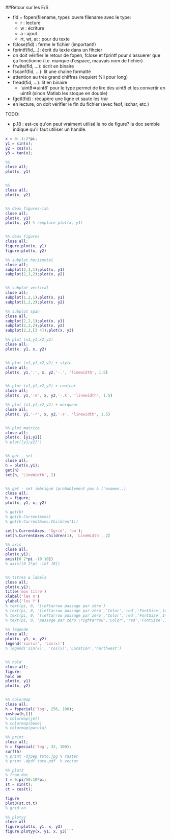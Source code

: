 ##Retour sur les E/S
 * fid = fopen(filename, type): ouvre filename avec le type:
   * r : lecture
   * w : écriture
   * a : ajout
   * rt, wt, at : pour du texte
 * fclose(fid) : ferme le fichier (important!)
 * fprintf(fid,...): écrit du texte dans un fihcier
 * on doit vérifier le retour de fopen, fclose et fprintf pour s'assuerer que ça fonctionne (i.e. manque d'espace, mauvais nom de fichier)
 * frwite(fid, ...): écrit en binaire 
 * fscanf(fid, ...): lit une chaine formatté
  * attention au très grand chiffres (requiert %li pour long)
 * fread(fid, ...): lit en binaire
   * 'uint8=>uint8' pour le type permet de lire des uint8 et les convertir en uint8 (sinon Matlab les stoque en double)
 * fgetl(fid) : récupère une ligne et saute les \n\r
 * en lecture, on doit vérifier le fin du fichier (avec feof, ischar, etc.)
 



TODO:

* p.18 : est-ce qu'on peut vraiment utilisé le no de figure? la doc semble indique qu'il faut utiliser un handle.





``` Matlab
x = 0:.1:2*pi;
y1 = sin(x);
y2 = cos(x);
y3 = tan(x);

%%
close all;
plot(x, y1)


%%
close all;
plot(x, y2)


%% deux figures-ish
close all;
plot(x, y1)
plot(x, y2) % remplace plot(x, y1)


%% deux figures
close all;
figure;plot(x, y1)
figure;plot(x, y2)

%% subplot horizontal
close all;
subplot(2,1,1);plot(x, y1)
subplot(2,1,2);plot(x, y2)


%% subplot vertical
close all;
subplot(1,2,1);plot(x, y1)
subplot(1,2,2);plot(x, y2)

%% subplot span
close all;
subplot(2,2,1);plot(x, y1)
subplot(2,2,2);plot(x, y2)
subplot(2,2,[3 4]);plot(x, y3)

%% plot (x1,y1,x2,y2)
close all;
plot(x, y1, x, y2)


%% plot (x1,y1,x2,y2) + style
close all;
plot(x, y1,':', x, y2,'-.', 'linewidth', 1.5)


%% plot (x1,y1,x2,y2) + couleur
close all;
plot(x, y1,':m', x, y2,'-.k', 'linewidth', 1.5)

%% plot (x1,y1,x2,y2) + marqueur
close all;
plot(x, y1,'-*', x, y2,'-s', 'linewidth', 1.5)


%% plot matrice
close all;
plot(x, [y1;y2])
% plot([y1;y2]')


%% get - set
close all;
h = plot(x,y1);
get(h)
set(h, 'LineWidth', 2)


%% get - set imbriqué (probablement pas à l'examen..)
close all;
h = figure;
plot(x, y1, x, y2)

% get(h)
% get(h.CurrentAxes)
% get(h.CurrentAxes.Children(1))

set(h.CurrentAxes, 'Xgrid', 'on');
set(h.CurrentAxes.Children(1), 'LineWidth', 2)

%% axis
close all;
plot(x,y1);
axis([0 2*pi -10 10])
% axis([0 2*pi -inf 10])


%% titres & labels
close all;
plot(x,y1);
title('mon titre')
xlabel('les X')
ylabel('les Y')
% text(pi, 0, '\leftarrow passage par zéro')
% text(pi, 0, '\leftarrow passage par zéro','Color','red','FontSize',14)
% text(pi, 0, '\leftarrow passage par zéro','Color','red','FontSize',14)
% text(pi, 0, 'passage par zéro \rightarrow','Color','red','FontSize',14, 'HorizontalAlignment', 'right')

%% légende
close all;
plot(x, y1, x, y2)
legend('sin(x)', 'cos(x)')
% legend('sin(x)', 'cos(x)','Location','northwest')


%% hold
close all;
figure;
hold on
plot(x, y1)
plot(x, y2)


%% colormap
close all;
h = fspecial('log', 256, 100);
imshow(h,[])
% colormap(jet)
% colormap(bone)
% colormap(parula)

%% print
close all;
h = fspecial('log', 32, 100);
surf(h)
% print -djpeg toto.jpg % raster
% print -dpdf toto.pdf  % vector

%% plot3
% from doc
t = 0:pi/50:10*pi;
st = sin(t);
ct = cos(t);

figure
plot3(st,ct,t)
% grid on

%% plotyy
close all
figure;plot(x, y1, x, y3)
figure;plotyy(x, y1, x, y3)```
